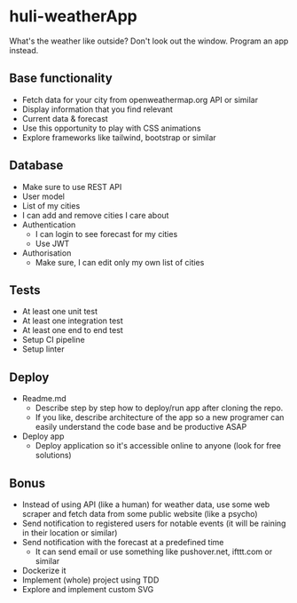 # huli-weatherApp
What's the weather like outside? Don't look out the window. Program an app instead.
## Base functionality
- Fetch data for your city from openweathermap.org API or similar
- Display information that you find relevant
- Current data & forecast
- Use this opportunity to play with CSS animations
- Explore frameworks like tailwind, bootstrap or similar

## Database
- Make sure to use REST API
- User model
- List of my cities
- I can add and remove cities I care about
- Authentication
  - I can login to see forecast for my cities
  - Use JWT
- Authorisation
  - Make sure, I can edit only my own list of cities

## Tests
- At least one unit test
- At least one integration test
- At least one end to end test
- Setup CI pipeline
- Setup linter

## Deploy
- Readme.md
  - Describe step by step how to deploy/run app after cloning the repo.
  - If you like, describe architecture of the app so a new programer can easily understand the code base and be productive ASAP
- Deploy app
  - Deploy application so it's accessible online to anyone (look for free solutions)

## Bonus
- Instead of using API (like a human) for weather data, use some web scraper and fetch data from some public website (like a psycho)
- Send notification to registered users for notable events (it will be raining in their location or similar)
- Send notification with the forecast at a predefined time
  - It can send email or use something like pushover.net, ifttt.com or similar
- Dockerize it
- Implement (whole) project using TDD
- Explore and implement custom SVG
